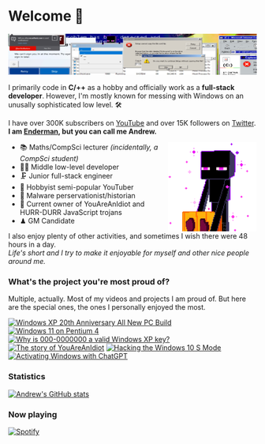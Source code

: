 # Welcome 👋

![Endermanch](https://github.com/Endermanch/Endermanch/blob/main/header.png)

I primarily code in **C/++** as a hobby and officially work as a **full-stack developer**.
However, I'm mostly known for messing with Windows on an unusally sophisticated low level. 🛠

I have over 300K subscribers on [YouTube](https://youtube.com/endermanch) and over 15K followers on [Twitter](https://twitter.com/endermanch).  
**I am [Enderman](https://enderman.ch), but you can call me Andrew.**

<img align="right" alt="Enderman" width="180" src="https://github.com/Endermanch/Endermanch/blob/main/enderman.gif" />

* 📚 Maths/CompSci lecturer *(incidentally, a CompSci student)*
* 🐱‍💻 Middle low-level developer
* 🗜 Junior full-stack engineer
* 📸 Hobbyist semi-popular YouTuber
* 💾 Malware perservationist/historian
* 🦟 Current owner of YouAreAnIdiot and HURR-DURR JavaScript trojans
* ♟ GM Candidate

I also enjoy plenty of other activities, and sometimes I wish there were 48 hours in a day.  
*Life's short and I try to make it enjoyable for myself and other nice people around me.*

### What's the project you're most proud of?
Multiple, actually. Most of my videos and projects I am proud of. But here are the special ones, the ones I personally enjoyed the most.  

[![Windows XP 20th Anniversary All New PC Build](https://ytcards.demolab.com/?id=EGfokua_j80&title=20th+Anv.+All+New+Windows+XP+Computer&lang=en&timestamp=1634831372&background_color=%230d1117&title_color=%23ffffff&stats_color=%23dedede&max_title_lines=1&width=250&border_radius=5 "Windows XP 20th Anniversary All New PC Build")](https://www.youtube.com/watch?v=EGfokua_j80)
[![Windows 11 on Pentium 4](https://ytcards.demolab.com/?id=ivrlU73VcHw&title=Windows+11+on+Pentium+4&lang=en&timestamp=1676908172&background_color=%230d1117&title_color=%23ffffff&stats_color=%23dedede&max_title_lines=1&width=250&border_radius=5 "Windows 11 on Pentium 4")](https://www.youtube.com/watch?v=ivrlU73VcHw)
[![Why is 000-0000000 a valid Windows XP key?](https://ytcards.demolab.com/?id=vbqpUtL671E&title=Behind+the+Windows+XP+Keygen&lang=en&timestamp=1695224972&background_color=%230d1117&title_color=%23ffffff&stats_color=%23dedede&max_title_lines=1&width=250&border_radius=5 "Why is 000-0000000 a valid Windows XP key?")](https://www.youtube.com/watch?v=vbqpUtL671E)
[![The story of YouAreAnIdiot](https://ytcards.demolab.com/?id=ZcwxToKjJhE&title=The+Story+of+YouAreAnIdiot&lang=en&timestamp=1590940172&background_color=%230d1117&title_color=%23ffffff&stats_color=%23dedede&max_title_lines=1&width=250&border_radius=5 "The Story of YouAreAnIdiot")](https://www.youtube.com/watch?v=ZcwxToKjJhE)
[![Hacking the Windows 10 S Mode](https://ytcards.demolab.com/?id=qUvBSt66Wpk&title=Hacking+the+Windows+10+S+Mode&lang=en&timestamp=1676303372&background_color=%230d1117&title_color=%23ffffff&stats_color=%23dedede&max_title_lines=1&width=250&border_radius=5 "Hacking the Windows 10 S Mode")](https://www.youtube.com/watch?v=vbqpUtL671E)
[![Activating Windows with ChatGPT](https://ytcards.demolab.com/?id=DUUTHkQrYy0&title=Activating+Windows+with+ChatGPT&lang=en&timestamp=1686930572&background_color=%230d1117&title_color=%23ffffff&stats_color=%23dedede&max_title_lines=1&width=250&border_radius=5 "Activating Windows with ChatGPT")](https://www.youtube.com/watch?v=DUUTHkQrYy0)

### Statistics
[![Andrew's GitHub stats](https://github-readme-stats.vercel.app/api?username=endermanch&theme=transparent)](https://github.com/anuraghazra/github-readme-stats)

### Now playing
[![Spotify](https://spotify-github-profile.vercel.app/api/view.svg?uid=31q4k7jyo6jy6wvexdk4bgknxbeu&cover_image=true&theme=natemoo-re&show_offline=false&background_color=121212&interchange=false&bar_color=ed0ce6&bar_color_cover=false)](https://spotify-github-profile.vercel.app/api/view.svg?uid=31q4k7jyo6jy6wvexdk4bgknxbeu&redirect=true)

